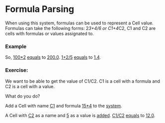 # Formula Parsing

When using this system, formulas can be used to represent a Cell value.
Formulas can take the following forms: 2*3+4/6 or C1+4*C2, C1 and C2 are cells with formulas or values assignated to.

### Example

So, [100*2](- "#formula") [equals](- "#result=calculate(#formula)") to 
[200.0](- "?=#result").
[1+2/5](- "#formula") [equals](- "#result=calculate(#formula)") to 
[1.4](- "?=#result").

### Exercise:

We want to be able to get the value of C1/C2. C1 is a cell with a formula and C2 is a cell with a value.

What do you do?

Add a Cell with name [C1](- "#name") and formula [15*4](- "#formula") to the [system](- "addCellWithFormula(#name, #formula)").

A Cell with [C2](- "#name") as a name and [5](- "#value") as a value is [added](- "addCell(#name, #value)").
[C1/C2](- "#formula") [equals](- "#result=calculate(#formula)") to [12.0](- "?=#result").